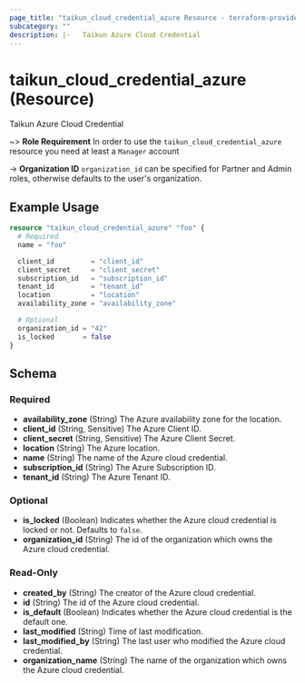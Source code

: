 ```yaml
---
page_title: "taikun_cloud_credential_azure Resource - terraform-provider-taikun"
subcategory: ""
description: |-   Taikun Azure Cloud Credential
---
```


# taikun_cloud_credential_azure (Resource)

Taikun Azure Cloud Credential

~> **Role Requirement** In order to use the `taikun_cloud_credential_azure` resource you need at least a `Manager`
account

-> **Organization ID** `organization_id` can be specified for Partner and Admin roles, otherwise defaults to the user's
organization.

## Example Usage

```terraform
resource "taikun_cloud_credential_azure" "foo" {
  # Required
  name = "foo"

  client_id         = "client_id"
  client_secret     = "client_secret"
  subscription_id   = "subscription_id"
  tenant_id         = "tenant_id"
  location          = "location"
  availability_zone = "availability_zone"

  # Optional
  organization_id = "42"
  is_locked       = false
}
```

<!-- schema generated by tfplugindocs -->
## Schema

### Required

- **availability_zone** (String) The Azure availability zone for the location.
- **client_id** (String, Sensitive) The Azure Client ID.
- **client_secret** (String, Sensitive) The Azure Client Secret.
- **location** (String) The Azure location.
- **name** (String) The name of the Azure cloud credential.
- **subscription_id** (String) The Azure Subscription ID.
- **tenant_id** (String) The Azure Tenant ID.

### Optional

- **is_locked** (Boolean) Indicates whether the Azure cloud credential is locked or not. Defaults to `false`.
- **organization_id** (String) The id of the organization which owns the Azure cloud credential.

### Read-Only

- **created_by** (String) The creator of the Azure cloud credential.
- **id** (String) The id of the Azure cloud credential.
- **is_default** (Boolean) Indicates whether the Azure cloud credential is the default one.
- **last_modified** (String) Time of last modification.
- **last_modified_by** (String) The last user who modified the Azure cloud credential.
- **organization_name** (String) The name of the organization which owns the Azure cloud credential.
